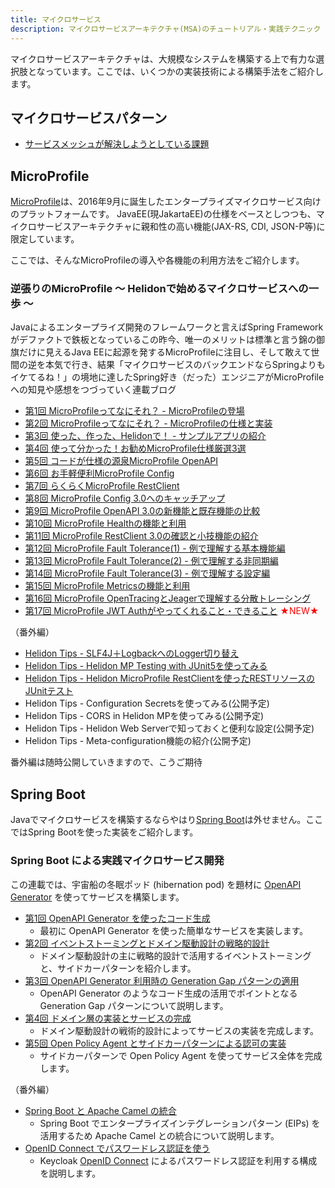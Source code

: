 ```yaml
---
title: マイクロサービス
description: マイクロサービスアーキテクチャ(MSA)のチュートリアル・実践テクニック
---
```


マイクロサービスアーキテクチャは、大規模なシステムを構築する上で有力な選択肢となっています。ここでは、いくつかの実装技術による構築手法をご紹介します。


## マイクロサービスパターン

- [サービスメッシュが解決しようとしている課題](/blogs/2022/05/17/servicemesh/)

## MicroProfile
[MicroProfile](https://microprofile.io/)は、2016年9月に誕生したエンタープライズマイクロサービス向けのプラットフォームです。
JavaEE(現JakartaEE)の仕様をベースとしつつも、マイクロサービスアーキテクチャに親和性の高い機能(JAX-RS, CDI, JSON-P等)に限定しています。

ここでは、そんなMicroProfileの導入や各機能の利用方法をご紹介します。


### 逆張りのMicroProfile ～ Helidonで始めるマイクロサービスへの一歩 ～
Javaによるエンタープライズ開発のフレームワークと言えばSpring Frameworkがデファクトで鉄板となっているこの昨今、唯一のメリットは標準と言う錦の御旗だけに見えるJava EEに起源を発するMicroProfileに注目し、そして敢えて世間の逆を本気で行き、結果「マイクロサービスのバックエンドならSpringよりもイケてるね！」の境地に達したSpring好き（だった）エンジニアがMicroProfileへの知見や感想をつづっていく連載ブログ

- [第1回 MicroProfileってなにそれ？ - MicroProfileの登場](/msa/mp/cntrn01-what-mp/)
- [第2回 MicroProfileってなにそれ？ - MicroProfileの仕様と実装](/msa/mp/cntrn02-what-mp/)
- [第3回 使った、作った、Helidonで！ - サンプルアプリの紹介](/msa/mp/cntrn03-sampleapp-helidon/)
- [第4回 使って分かった！お勧めMicroProfile仕様厳選3選](/msa/mp/cntrn04-spec-ranking/)
- [第5回 コードが仕様の源泉MicroProfile OpenAPI](/msa/mp/cntrn05-mp-openapi/)
- [第6回 お手軽便利MicroProfile Config](/msa/mp/cntrn06-mp-config/)
- [第7回 らくらくMicroProfile RestClient](/msa/mp/cntrn07-mp-restclient/)
- [第8回 MicroProfile Config 3.0へのキャッチアップ](/msa/mp/cntrn08-mp-config3/)
- [第9回 MicroProfile OpenAPI 3.0の新機能と既存機能の比較](/msa/mp/cntrn09-mp-openapi3/)
- [第10回 MicroProfile Healthの機能と利用](/msa/mp/cntrn10-mp-health/)
- [第11回 MicroProfile RestClient 3.0の確認と小技機能の紹介](/msa/mp/cntrn11-mp-restclient3/) 
- [第12回 MicroProfile Fault Tolerance(1) - 例で理解する基本機能編](/msa/mp/cntrn12-mp-faulttolerance1/)
- [第13回 MicroProfile Fault Tolerance(2) - 例で理解する非同期編](/msa/mp/cntrn13-mp-faulttolerance2/)
- [第14回 MicroProfile Fault Tolerance(3) - 例で理解する設定編](/msa/mp/cntrn14-mp-faulttolerance3/)
- [第15回 MicroProfile Metricsの機能と利用](/msa/mp/cntrn15-mp-metrics/)
- [第16回 MicroProfile OpenTracingとJeagerで理解する分散トレーシング](/msa/mp/cntrn16-mp-tracing/)
- [第17回 MicroProfile JWT Authがやってくれること・できること](/msa/mp/cntrn17-mp-jwt/) <span style="color: red;">★NEW★</span>

（番外編）
- [Helidon Tips - SLF4J＋LogbackへのLogger切り替え](/msa/mp/ext01-helidon-logback/)
- [Helidon Tips - Helidon MP Testing with JUnit5を使ってみる](/msa/mp/ext02-helidon-testing/)
- [Helidon Tips - Helidon MicroProfile RestClientを使ったRESTリソースのJUnitテスト](/msa/mp/ext03-helidon-rest-testing)
- Helidon Tips - Configuration Secretsを使ってみる(公開予定)
- Helidon Tips - CORS in Helidon MPを使ってみる(公開予定)
- Helidon Tips - Helidon Web Serverで知っておくと便利な設定(公開予定)
- Helidon Tips - Meta-configuration機能の紹介(公開予定)

番外編は随時公開していきますので、こうご期待

## Spring Boot
Javaでマイクロサービスを構築するならやはり[Spring Boot](https://spring.io/projects/spring-boot)は外せません。ここではSpring Bootを使った実装をご紹介します。

### Spring Boot による実践マイクロサービス開発
この連載では、宇宙船の冬眠ポッド (hibernation pod) を題材に [OpenAPI Generator](https://openapi-generator.tech/) を使ってサービスを構築します。

- [第1回 OpenAPI Generator を使ったコード生成](/blogs/2022/06/04/openapi-generator-1/)
  - 最初に OpenAPI Generator を使った簡単なサービスを実装します。
- [第2回 イベントストーミングとドメイン駆動設計の戦略的設計](/blogs/2022/06/09/openapi-generator-2/)
  - ドメイン駆動設計の主に戦略的設計で活用するイベントストーミングと、サイドカーパターンを紹介します。
- [第3回 OpenAPI Generator 利用時の Generation Gap パターンの適用](/blogs/2022/06/17/openapi-generator-3/)
  - OpenAPI Generator のようなコード生成の活用でポイントとなる Generation Gap パターンについて説明します。
- [第4回 ドメイン層の実装とサービスの完成](/blogs/2022/06/24/openapi-generator-4/)
  - ドメイン駆動設計の戦術的設計によってサービスの実装を完成します。
- [第5回 Open Policy Agent とサイドカーパターンによる認可の実装](/blogs/2022/07/01/openapi-generator-5/)
  - サイドカーパターンで Open Policy Agent を使ってサービス全体を完成します。

（番外編）
- [Spring Boot と Apache Camel の統合](/blogs/2022/06/12/spring-boot-with-apache-camel-integration/)
  - Spring Boot でエンタープライズインテグレーションパターン (EIPs) を活用するため Apache Camel との統合について説明します。
- [OpenID Connect でパスワードレス認証を使う](/blogs/2022/06/23/webauthn-3/)
  - Keycloak [OpenID Connect](https://openid.net/specs/openid-connect-core-1_0.html) によるパスワードレス認証を利用する構成を説明します。 
